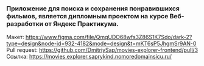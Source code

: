 ### Приложение для поиска и сохранения понравившихся фильмов, является дипломным проектом на курсе Веб-разработки от Яндекс Практикума.

Макет: https://www.figma.com/file/QmqUDO68wfs3Z86S1K7Sdo/dark-2?type=design&node-id=932-4182&mode=design&t=mKT6sP5JhgmSr9AN-0
Pull request: https://github.com/DmitriySap/movies-explorer-frontend/pull/3
Ссылка: https://movies.explorer.saprykind.nomoredomainsicu.ru/